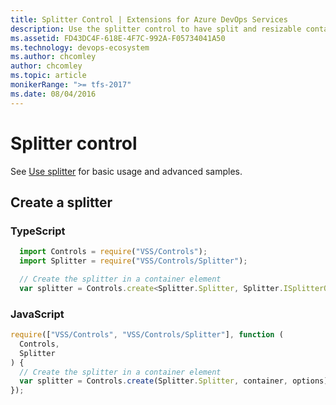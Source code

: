 ```yaml
---
title: Splitter Control | Extensions for Azure DevOps Services
description: Use the splitter control to have split and resizable containers for other controls in your app for Azure DevOps Services.
ms.assetid: FD43DC4F-618E-4F7C-992A-F05734041A50
ms.technology: devops-ecosystem
ms.author: chcomley
author: chcomley
ms.topic: article
monikerRange: ">= tfs-2017"
ms.date: 08/04/2016
---
```


# Splitter control

See [Use splitter](../../../develop/ui-controls/splittero.md) for basic usage and advanced samples.

## Create a splitter

### TypeScript

```javascript
  import Controls = require("VSS/Controls");
  import Splitter = require("VSS/Controls/Splitter");

  // Create the splitter in a container element
  var splitter = Controls.create<Splitter.Splitter, Splitter.ISplitterOptions>(Splitter.Splitter, container, options);
```

### JavaScript

```javascript
require(["VSS/Controls", "VSS/Controls/Splitter"], function (
  Controls,
  Splitter
) {
  // Create the splitter in a container element
  var splitter = Controls.create(Splitter.Splitter, container, options);
});
```
